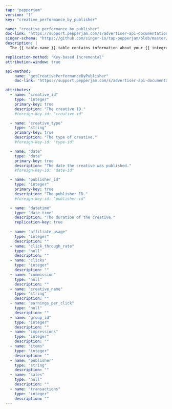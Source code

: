 ```yaml
---
tap: "pepperjam"
version: "1"
key: "creative_performance_by_publisher"

name: "creative_performance_by_publisher"
doc-link: "https://support.pepperjam.com/s/advertiser-api-documentation#CreativePerformanceByPublisher"
singer-schema: "https://github.com/singer-io/tap-pepperjam/blob/master/tap_pepperjam/schemas/creative_performance_by_publisher.json"
description: |
  The {{ table.name }} table contains information about your {{ integration.display_name }} creatives' performance, per publisher, within a 30-day time frame from the date of the last table replication.

replication-method: "Key-based Incremental"
attribution-window: true

api-method:
    name: "getCreativePerformanceByPublisher"
    doc-link: "https://support.pepperjam.com/s/advertiser-api-documentation#CreativePerformanceByPublisher"

attributes:
  - name: "creative_id"
    type: "integer"
    primary-key: true
    description: "The creative ID."
    #foreign-key-id: "creative-id"

  - name: "creative_type"
    type: "string"
    primary-key: true
    description: "The type of creative."
    #foreign-key-id: "type-id"

  - name: "date"
    type: "date"
    primary-key: true
    description: "The date the creative was published."
    #foreign-key-id: "date-id"

  - name: "publisher_id"
    type: "integer"
    primary-key: true
    description: "The publisher ID."
    #foreign-key-id: "publisher-id"

  - name: "datetime"
    type: "date-time"
    description: "The duration of the creative."
    replication-key: true
      
  - name: "affiliate_usage"
    type: "integer"
    description: ""
  - name: "click_through_rate"
    type: "null"
    description: ""
  - name: "clicks"
    type: "integer"
    description: ""
  - name: "commission"
    type: "null"
    description: ""
  - name: "creative_name"
    type: "string"
    description: ""
  - name: "earnings_per_click"
    type: "null"
    description: ""
  - name: "group_id"
    type: "integer"
    description: ""
  - name: "impressions"
    type: "integer"
    description: ""
  - name: "items"
    type: "integer"
    description: ""
  - name: "publisher"
    type: "string"
    description: ""
  - name: "sales"
    type: "null"
    description: ""
  - name: "transactions"
    type: "integer"
    description: ""
---
```

